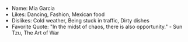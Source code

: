 - Name: Mia Garcia
- Likes: Dancing, Fashion, Mexican food
- Dislikes: Cold weather, Being stuck in traffic, Dirty dishes
- Favorite Quote: "In the midst of chaos, there is also opportunity." - Sun Tzu, The Art of War
